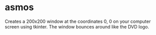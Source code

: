 # asmos

Creates a 200x200 window at the coordinates 0, 0 on your computer screen using tkinter. The window bounces around like the DVD logo.
